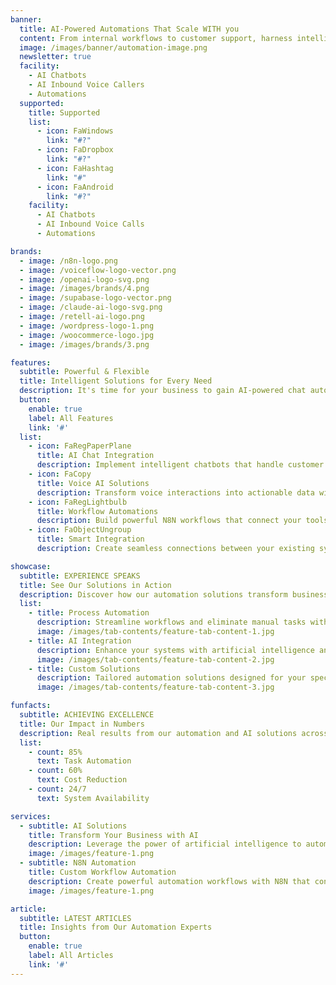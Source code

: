 ```yaml
---
banner:
  title: AI-Powered Automations That Scale WITH you
  content: From internal workflows to customer support, harness intelligent automation to transform how your business operates and grows.
  image: /images/banner/automation-image.png
  newsletter: true
  facility:
    - AI Chatbots
    - AI Inbound Voice Callers
    - Automations
  supported:
    title: Supported
    list:
      - icon: FaWindows
        link: "#?"
      - icon: FaDropbox
        link: "#?"
      - icon: FaHashtag
        link: "#"
      - icon: FaAndroid
        link: "#?"
    facility:
      - AI Chatbots
      - AI Inbound Voice Calls
      - Automations

brands:
  - image: /n8n-logo.png
  - image: /voiceflow-logo-vector.png
  - image: /openai-logo-svg.png
  - image: /images/brands/4.png
  - image: /supabase-logo-vector.png
  - image: /claude-ai-logo-svg.png
  - image: /retell-ai-logo.png
  - image: /wordpress-logo-1.png
  - image: /woocommerce-logo.jpg
  - image: /images/brands/3.png

features:
  subtitle: Powerful & Flexible
  title: Intelligent Solutions for Every Need
  description: It's time for your business to gain AI-powered chat automations that adapt to your exact, specific needs.
  button:
    enable: true
    label: All Features
    link: '#'
  list:
    - icon: FaRegPaperPlane
      title: AI Chat Integration
      description: Implement intelligent chatbots that handle customer inquiries and streamline communication workflows.
    - icon: FaCopy
      title: Voice AI Solutions
      description: Transform voice interactions into actionable data with advanced voice recognition and processing systems.
    - icon: FaRegLightbulb
      title: Workflow Automations
      description: Build powerful N8N workflows that connect your tools and automate repetitive tasks, from simple processes to complex business operations.
    - icon: FaObjectUngroup
      title: Smart Integration
      description: Create seamless connections between your existing systems that enhance both team productivity and customer experience.

showcase:
  subtitle: EXPERIENCE SPEAKS
  title: See Our Solutions in Action
  description: Discover how our automation solutions transform business operations and drive real results.
  list:
    - title: Process Automation
      description: Streamline workflows and eliminate manual tasks with intelligent automation solutions.
      image: /images/tab-contents/feature-tab-content-1.jpg
    - title: AI Integration
      description: Enhance your systems with artificial intelligence and machine learning capabilities.
      image: /images/tab-contents/feature-tab-content-2.jpg
    - title: Custom Solutions
      description: Tailored automation solutions designed for your specific business needs.
      image: /images/tab-contents/feature-tab-content-3.jpg

funfacts:
  subtitle: ACHIEVING EXCELLENCE
  title: Our Impact in Numbers
  description: Real results from our automation and AI solutions across various industries
  list:
    - count: 85%
      text: Task Automation
    - count: 60%
      text: Cost Reduction
    - count: 24/7
      text: System Availability

services:
  - subtitle: AI Solutions
    title: Transform Your Business with AI
    description: Leverage the power of artificial intelligence to automate complex tasks, improve decision-making, and enhance customer experiences. Our AI solutions integrate seamlessly with your existing systems and workflows.
    image: /images/feature-1.png
  - subtitle: N8N Automation
    title: Custom Workflow Automation
    description: Create powerful automation workflows with N8N that connect your tools and streamline your processes. Our expert team develops custom solutions that automate repetitive tasks and ensure data accuracy.
    image: /images/feature-1.png

article:
  subtitle: LATEST ARTICLES
  title: Insights from Our Automation Experts
  button:
    enable: true
    label: All Articles
    link: '#'
---
```

